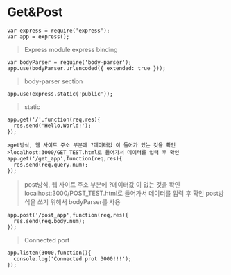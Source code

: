 Get&Post
==========
```Node
var express = require('express');
var app = express();
```
>Express module express binding
```node
var bodyParser = require('body-parser');
app.use(bodyParser.urlencoded({ extended: true }));
```
> body-parser section
```
app.use(express.static('public'));
```
> static
```node
app.get('/',function(req,res){
  res.send('Hello,World!');
});
```
```node
>get방식, 웹 사이트 주소 부분에 ?데이터값 이 들어가 있는 것을 확인
>localhost:3000/GET_TEST.html로 들어가서 데이터를 입력 후 확인
app.get('/get_app',function(req,res){
  res.send(req.query.num);
});
```
> post방식, 웹 사이트 주소 부분에 ?데이터값 이 없는 것을 확인
> localhost:3000/POST_TEST.html로 들어가서 데이터를 입력 후 확인
> post방식을 쓰기 위해서 bodyParser를 사용
```
app.post('/post_app',function(req,res){
  res.send(req.body.num);
});
```
> Connected port
```node
app.listen(3000,function(){
  console.log('Connected prot 3000!!!');
});
```


